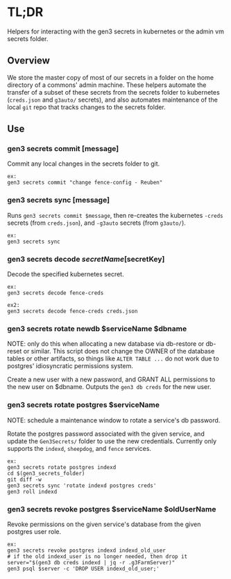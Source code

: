 # TL;DR

Helpers for interacting with the gen3 secrets in kubernetes 
or the admin vm secrets folder.

## Overview

We store the master copy of most of our secrets in a folder
on the home directory of a commons' admin machine.
These helpers automate the transfer of a subset of these
secrets from the secrets folder to kubernetes (`creds.json` 
and `g3auto/` secrets), and also automates maintenance 
of the local `git` repo that tracks changes 
to the secrets folder.

## Use

### gen3 secrets commit [message]

Commit any local changes in the secrets folder to git.

```
ex:
gen3 secrets commit "change fence-config - Reuben"
```

### gen3 secrets sync [message]

Runs `gen3 secrets commit $message`, then re-creates
the kubernetes `-creds` secrets (from `creds.json`), and
`-g3auto` secrets (from `g3auto/`).

```
ex:
gen3 secrets sync
```

### gen3 secrets decode $secretName [$secretKey]

Decode the specified kubernetes secret.

```
ex:
gen3 secrets decode fence-creds

ex2:
gen3 secrets decode fence-creds creds.json

```

### gen3 secrets rotate newdb $serviceName $dbname

NOTE: only do this when allocating a new database via db-restore
or db-reset or similar.  This script does not change the OWNER
of the database tables or other artifacts, so things like `ALTER TABLE ...`
do not work due to postgres' idiosyncratic permissions system.

Create a new user with a new password, and GRANT ALL permissions
to the new user on $dbname. 
Outputs the `gen3 db creds` for the new user.

### gen3 secrets rotate postgres $serviceName

NOTE: schedule a maintenance window to rotate a service's db password.

Rotate the postgres password associated with the given service, and update the
`Gen3Secrets/` folder to use the new credentials.
Currently only supports the `indexd`, `sheepdog`, and `fence` services.

```
ex:
gen3 secrets rotate postgres indexd
cd $(gen3_secrets_folder)
git diff -w
gen3 secrets sync 'rotate indexd postgres creds'
gen3 roll indexd
```

### gen3 secrets revoke postgres $serviceName $oldUserName

Revoke permissions on the given service's database from the given postgres user role.
```
ex:
gen3 secrets revoke postgres indexd indexd_old_user
# if the old indexd_user is no longer needed, then drop it
server="$(gen3 db creds indexd | jq -r .g3FarmServer)"
gen3 psql $server -c 'DROP USER indexd_old_user;'
```
